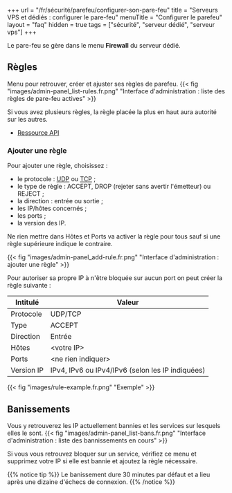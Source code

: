 +++
url = "/fr/sécurité/parefeu/configurer-son-pare-feu"
title = "Serveurs VPS et dédiés : configurer le pare-feu"
menuTitle = "Configurer le parefeu"
layout = "faq"
hidden = true
tags = ["sécurité", "serveur dédié", "serveur vps"]
+++

Le pare-feu se gère dans le menu **Firewall** du serveur dédié.

## Règles
Menu pour retrouver, créer et ajuster ses règles de parefeu.
{{< fig "images/admin-panel_list-rules.fr.png" "Interface d'administration : liste des règles de pare-feu actives" >}}

Si vous avez plusieurs règles, la règle placée la plus en haut aura autorité sur les autres.

- [Ressource API](https://api.alwaysdata.com/v1/firewall/doc/)


### Ajouter une règle
Pour ajouter une règle, choisissez :

- le protocole : [UDP](https://fr.wikipedia.org/wiki/User_Datagram_Protocol) ou [TCP](https://fr.wikipedia.org/wiki/Transmission_Control_Protocol) ;
- le type de règle : ACCEPT, DROP (rejeter sans avertir l'émetteur) ou REJECT ;
- la direction : entrée ou sortie ;
- les IP/hôtes concernés ;
- les ports ;
- la version des IP.

Ne rien mettre dans Hôtes et Ports va activer la règle pour tous sauf si une règle supérieure indique le contraire.

{{< fig "images/admin-panel_add-rule.fr.png" "Interface d'administration : ajouter une règle" >}}

Pour autoriser sa propre IP à n'être bloquée sur aucun port on peut créer la règle suivante :

| Intitulé   | Valeur                                           |
|------------|--------------------------------------------------|
| Protocole  | UDP/TCP                                          |
| Type       | ACCEPT                                           |
| Direction  | Entrée                                           |
| Hôtes      | \<votre IP\>                                     |
| Ports      | \<ne rien indiquer\>                             |
| Version IP | IPv4, IPv6 ou IPv4/IPv6 (selon les IP indiquées) |
{{< fig "images/rule-example.fr.png" "Exemple" >}}

## Banissements
Vous y retrouverez les IP actuellement bannies et les services sur lesquels elles le sont.
{{< fig "images/admin-panel_list-bans.fr.png" "Interface d'administration : liste des bannissements en cours" >}}

Si vous vous retrouvez bloquer sur un service, vérifiez ce menu et supprimez votre IP si elle est bannie et ajoutez la règle nécessaire. 

{{% notice tip %}}
Le banissement dure 30 minutes par défaut et a lieu après une dizaine d'échecs de connexion.
{{% /notice %}}
